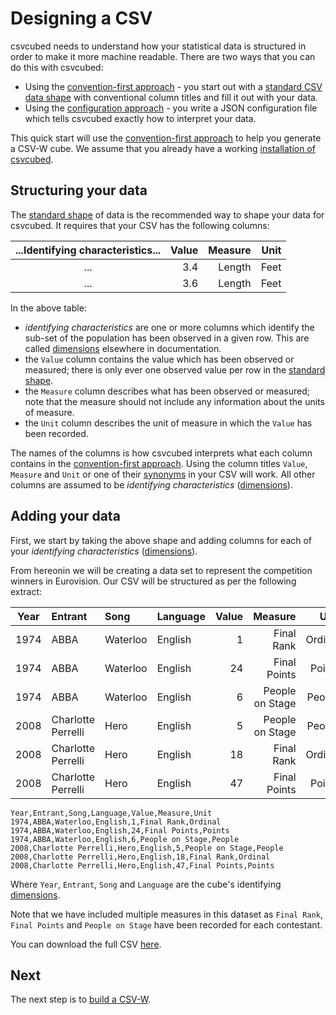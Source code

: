 # Designing a CSV

csvcubed needs to understand how your statistical data is structured in order to make it more machine readable. There are two ways that you can do this with csvcubed:

* Using the [convention-first approach](../guides/qube-config.md#convention-first-method) - you start out with a [standard CSV data shape](../guides/shape-data.md#standard-shape) with conventional column titles and fill it out with your data.
* Using the [configuration approach](../guides/qube-config.md#configuration) - you write a JSON configuration file which tells csvcubed exactly how to interpret your data.

This quick start will use the [convention-first approach](../guides/qube-config.md#convention-first-method) to help you generate a CSV-W cube. We assume that you already have a working [installation of csvcubed](./installation.md).

## Structuring your data

The [standard shape](../guides/shape-data.md#standard-shape) of data is the recommended way to shape your data for csvcubed. It requires that your CSV has the following columns:

| ...Identifying characteristics... | Value | Measure | Unit |
|:---------------------------------:|------:|--------:|-----:|
|                ...                |   3.4 |  Length | Feet |
|                ...                |   3.6 |  Length | Feet |

In the above table:

* *identifying characteristics* are one or more columns which identify the sub-set of the population has been observed in a given row. This are called [dimensions](../glossary/index.md#dimensionhttpswwww3orgtrvocab-data-cubecubes-model) elsewhere in documentation.
* the `Value` column contains the value which has been observed or measured; there is only ever one observed value per row in the [standard shape](../guides/shape-data.md#standard-shape).
* the `Measure` column describes what has been observed or measured; note that the measure should not include any information about the units of measure.
* the `Unit` column describes the unit of measure in which the `Value` has been recorded.

The names of the columns is how csvcubed interprets what each column contains in the [convention-first approach](../guides/qube-config.md#convention-first-method). Using the column titles `Value`, `Measure` and `Unit` or one of their [synonyms](../guides/qube-config.md#conventional-column-names) in your CSV will work. All other columns are assumed to be *identifying characteristics* ([dimensions](../glossary/index.md#dimensionhttpswwww3orgtrvocab-data-cubecubes-model)).

## Adding your data

First, we start by taking the above shape and adding columns for each of your *identifying characteristics* ([dimensions](../glossary/index.md#dimensionhttpswwww3orgtrvocab-data-cubecubes-model)).

From hereonin we will be creating a data set to represent the competition winners in Eurovision. Our CSV will be structured as per the following extract:

| Year | Entrant            | Song     | Language | Value |         Measure |    Unit |
|:----:|:-------------------|:---------|:---------|------:|----------------:|--------:|
| 1974 | ABBA               | Waterloo | English  |     1 |      Final Rank | Ordinal |
| 1974 | ABBA               | Waterloo | English  |    24 |    Final Points |  Points |
| 1974 | ABBA               | Waterloo | English  |     6 | People on Stage |  People |
| 2008 | Charlotte Perrelli | Hero     | English  |     5 | People on Stage |  People |
| 2008 | Charlotte Perrelli | Hero     | English  |    18 |      Final Rank | Ordinal |
| 2008 | Charlotte Perrelli | Hero     | English  |    47 |    Final Points |  Points |

```csv
Year,Entrant,Song,Language,Value,Measure,Unit
1974,ABBA,Waterloo,English,1,Final Rank,Ordinal
1974,ABBA,Waterloo,English,24,Final Points,Points
1974,ABBA,Waterloo,English,6,People on Stage,People
2008,Charlotte Perrelli,Hero,English,5,People on Stage,People
2008,Charlotte Perrelli,Hero,English,18,Final Rank,Ordinal
2008,Charlotte Perrelli,Hero,English,47,Final Points,Points
```

Where `Year`, `Entrant`, `Song` and `Language` are the cube's identifying [dimensions](../glossary/index.md#dimensionhttpswwww3orgtrvocab-data-cubecubes-model).

Note that we have included multiple measures in this dataset as `Final Rank`, `Final Points` and `People on Stage` have been recorded for each contestant.

You can download the full CSV [here](https://github.com/GSS-Cogs/csvcubed-demo/blob/main/sweden_at_eurovision_no_missing.csv).

## Next

The next step is to [build a CSV-W](./build.md).
